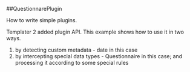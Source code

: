 ##QuestionnarePlugin

How to write simple plugins.

Templater 2 added plugin API. This example shows how to use it in two ways.
1) by detecting custom metadata - date in this case
2) by intercepting special data types - Questionnaire in this case; and processing it according to some special rules
